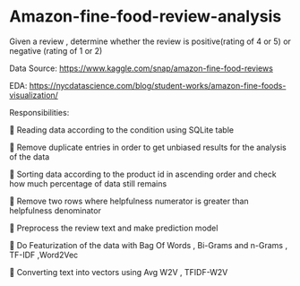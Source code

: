 # Amazon-fine-food-review-analysis
Given a review , determine whether the review is positive(rating of 4 or 5) or negative (rating of 1 or 2)

Data Source: https://www.kaggle.com/snap/amazon-fine-food-reviews

EDA: https://nycdatascience.com/blog/student-works/amazon-fine-foods-visualization/

Responsibilities:

 Reading data according to the condition using SQLite table

 Remove duplicate entries in order to get unbiased results for the analysis of the data

 Sorting data according to the product id in ascending order and check how much percentage of data still remains

 Remove two rows where helpfulness numerator is greater than helpfulness denominator

 Preprocess the review text and make prediction model

 Do Featurization of the data with Bag Of Words , Bi-Grams and n-Grams , TF-IDF ,Word2Vec

 Converting text into vectors using Avg W2V , TFIDF-W2V
